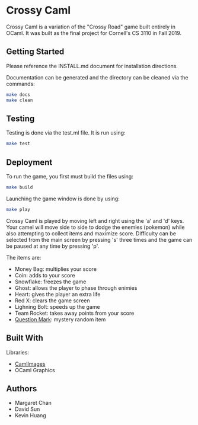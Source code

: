 <!-- This is the README for Crossy Caml -->

# Crossy Caml
Crossy Caml is a variation of the "Crossy Road" game built entirely in OCaml.
It was built as the final project for Cornell's CS 3110 in Fall 2019.

## Getting Started
Please reference the INSTALL.md document for installation directions.

Documentation can be generated and the directory can be cleaned via the
commands:
```bash
make docs
make clean
```

## Testing
Testing is done via the test.ml file. It is run using:
```bash
make test
```

## Deployment
To run the game, you first must build the files using:

```bash
make build
```
Launching the game window is done by using:
```bash
make play
```

Crossy Caml is played by moving left and right using the 'a' and 'd' keys.
Your camel will move side to side to dodge the enemies (pokemon)
while also attempting to collect items and maximize score. Difficulty can be
selected from the main screen by pressing 's' three times and the game can be
paused at any time by pressing 'p'.

The items are:

- Money Bag: multiplies your score
- Coin: adds to your score
- Snowflake: freezes the game
- Ghost: allows the player to phase through enimies
- Heart: gives the player an extra life
- Red X: clears the game screen
- Lighning Bolt: speeds up the game
- Team Rocket: takes away points from your score
- [Question Mark](https://www.pngfly.com/png-q3e4t8/download.html): 
mystery random item

## Built With
Libraries:
- [CamlImages](http://gallium.inria.fr/camlimages/)
- OCaml Graphics

## Authors
- Margaret Chan
- David Sun
- Kevin Huang
